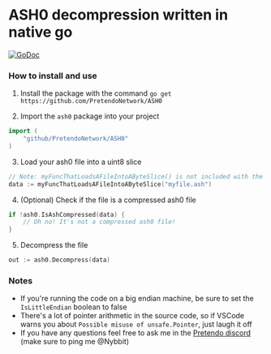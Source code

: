 # ASH0 decompression written in native go

[![GoDoc](https://godoc.org/github.com/PretendoNetwork/ASH0?status.svg)](https://godoc.org/github.com/PretendoNetwork/ASH0)

### How to install and use

1. Install the package with the command `go get https://github.com/PretendoNetwork/ASH0`

2. Import the `ash0` package into your project
```go
import (
	"github/PretendoNetwork/ASH0"
)

```
3. Load your ash0 file into a uint8 slice
```go
// Note: myFuncThatLoadsAFileIntoAByteSlice() is not included with the ash0 package
data := myFuncThatLoadsAFileIntoAByteSlice("myfile.ash")
```

4. (Optional) Check if the file is a compressed ash0 file
```go
if !ash0.IsAshCompressed(data) {
	// Oh no! It's not a compressed ash0 file!
}
```

5. Decompress the file
```go
out := ash0.Decompress(data)
```

### Notes

- If you're running the code on a big endian machine, be sure to set the `IsLittleEndian` boolean to false
- There's a lot of pointer arithmetic in the source code, so if VSCode warns you about `Possible misuse of unsafe.Pointer`, just laugh it off
- If you have any questions feel free to ask me in the [Pretendo discord](https://discord.gg/pretendo) (make sure to ping me @Nybbit)
